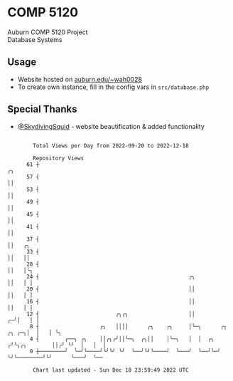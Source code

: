 # COMP 5120
Auburn COMP 5120 Project  
Database Systems

## Usage
- Website hosted on [auburn.edu/~wah0028](https://webhome.auburn.edu/~wah0028/)
- To create own instance, fill in the config vars in `src/database.php`

## Special Thanks
- [@SkydivingSquid](https://github.com/SkydivingSquid) - website beautification & added functionality

```

        Total Views per Day from 2022-09-20 to 2022-12-18

        Repository Views
      61 ┼                                                                              ╭╮
      57 ┤                                                                              ││
      53 ┤                                                                              ││
      49 ┤                                                                              ││
      45 ┤                                                                              ││
      41 ┤                                                                              ││
      37 ┤                                                                              ││   ╭╮
      33 ┤                                                                              ││   ││
      28 ┤                                                                              ││   │╰╮
      24 ┤                                               ╭╮                             ││   │ │
      20 ┤                                               ││                             ││   │ │
      16 ┤                                               ││                             ││   │ │
      12 ┤                        ╭╮╭╮                   ││                           ╭─╯│   │ │
       8 ┤                   ╭╮   ││││      ╭╮    ╭╮     │╰─╮      ╭╮           ╭╮ ╭─╮│  │   │ ╰╮
       4 ┤        ╭──╮ ╭╮    ││╭╮╭╯││╰─╮  ╭╮││    │╰─╮   │  │  ╭╮ ╭╯╰╮╭╮        ││╭╯ ╰╯  │   │  │
       0 ┼────────╯  ╰─╯╰────╯╰╯╰╯ ╰╯  ╰──╯╰╯╰────╯  ╰───╯  ╰──╯╰─╯  ╰╯╰────────╯╰╯      ╰───╯  ╰──

        Chart last updated - Sun Dec 18 23:59:49 2022 UTC
        
```
